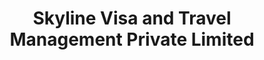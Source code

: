 ---
title: "Skyline Visa and Travel Management Private Limited"
url: /new-delhi/skyline-visa-and-travel-management-private-limited/
shop: travel agency
---